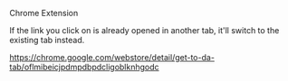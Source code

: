 Chrome Extension

If the link you click on is already opened in another tab, it'll switch to the existing tab instead.


https://chrome.google.com/webstore/detail/get-to-da-tab/oflmibeicjpdmpdbpdcligoblknhgodc